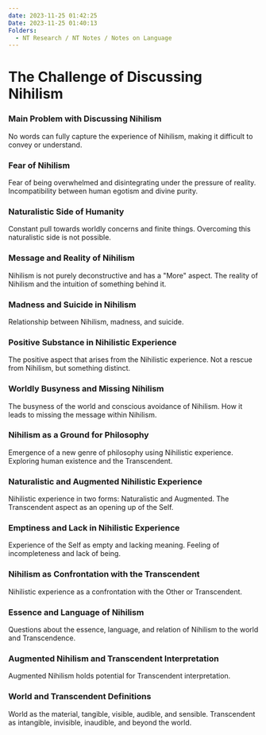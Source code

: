 ```yaml
---
date: 2023-11-25 01:42:25
Date: 2023-11-25 01:40:13
Folders:
  - NT Research / NT Notes / Notes on Language
---
```


# The Challenge of Discussing Nihilism 

### Main Problem with Discussing Nihilism

No words can fully capture the experience of Nihilism, making it difficult to convey or understand.

###   

### Fear of Nihilism

Fear of being overwhelmed and disintegrating under the pressure of reality. Incompatibility between human egotism and divine purity.

  

### Naturalistic Side of Humanity

Constant pull towards worldly concerns and finite things. Overcoming this naturalistic side is not possible.

  

### Message and Reality of Nihilism

Nihilism is not purely deconstructive and has a "More" aspect. The reality of Nihilism and the intuition of something behind it.

  

### Madness and Suicide in Nihilism

Relationship between Nihilism, madness, and suicide.

###   

### Positive Substance in Nihilistic Experience

The positive aspect that arises from the Nihilistic experience. Not a rescue from Nihilism, but something distinct.

  

### Worldly Busyness and Missing Nihilism

The busyness of the world and conscious avoidance of Nihilism. How it leads to missing the message within Nihilism.

  

### Nihilism as a Ground for Philosophy

Emergence of a new genre of philosophy using Nihilistic experience. Exploring human existence and the Transcendent.

  

### Naturalistic and Augmented Nihilistic Experience

Nihilistic experience in two forms: Naturalistic and Augmented. The Transcendent aspect as an opening up of the Self.

  

### Emptiness and Lack in Nihilistic Experience

Experience of the Self as empty and lacking meaning. Feeling of incompleteness and lack of being.

  

### Nihilism as Confrontation with the Transcendent

Nihilistic experience as a confrontation with the Other or Transcendent.

  

### Essence and Language of Nihilism

Questions about the essence, language, and relation of Nihilism to the world and Transcendence.

  

### Augmented Nihilism and Transcendent Interpretation

Augmented Nihilism holds potential for Transcendent interpretation.

  

### World and Transcendent Definitions

World as the material, tangible, visible, audible, and sensible. Transcendent as intangible, invisible, inaudible, and beyond the world.